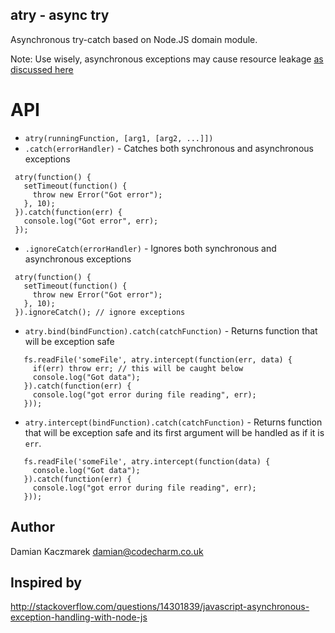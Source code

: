 ## atry - async try

Asynchronous try-catch based on Node.JS domain module.

 Note: Use wisely, asynchronous exceptions may cause resource leakage [as discussed here](hhttp://stackoverflow.com/questions/15825752/why-would-an-exception-cause-resource-leaks-in-node-js})

# API

* `atry(runningFunction, [arg1, [arg2, ...]])`
 * `.catch(errorHandler)` - Catches both synchronous and asynchronous exceptions

 ```
  atry(function() {
    setTimeout(function() {
      throw new Error("Got error");
    }, 10);
  }).catch(function(err) {
    console.log("Got error", err);
  });
 ```

 * `.ignoreCatch(errorHandler)` - Ignores both synchronous and asynchronous exceptions

 ```
  atry(function() {
    setTimeout(function() {
      throw new Error("Got error");
    }, 10);
  }).ignoreCatch(); // ignore exceptions
 ```

* `atry.bind(bindFunction).catch(catchFunction)` - Returns function that will be exception safe
 ```
    fs.readFile('someFile', atry.intercept(function(err, data) {
      if(err) throw err; // this will be caught below
      console.log("Got data");
    }).catch(function(err) {
      console.log("got error during file reading", err);
    }));
  ```

* `atry.intercept(bindFunction).catch(catchFunction)` - Returns function that will be exception safe and its first argument will be handled as if it is `err`. 
 ```
    fs.readFile('someFile', atry.intercept(function(data) {
      console.log("Got data");
    }).catch(function(err) {
      console.log("got error during file reading", err);
    }));
 ```

## Author
Damian Kaczmarek <damian@codecharm.co.uk>

## Inspired by
http://stackoverflow.com/questions/14301839/javascript-asynchronous-exception-handling-with-node-js
